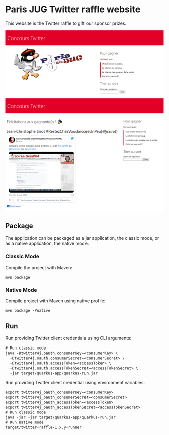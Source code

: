 # Paris JUG Twitter raffle website

This website is the Twitter raffle to gift our sponsor prizes.

<img src="resources/home.png" raw="true" alt="homepage">
<img src="resources/winner.png" raw="true" alt="showing a winner">

## Package

The application can be packaged as a jar application, the classic mode, or as a native application, the native mode.

### Classic Mode

Compile the project with Maven:

```shell
mvn package
```

### Native Mode

Compile project with Maven using native profile:

```shell
mvn package -Pnative
```

## Run

Run providing Twitter client credentials using CLI arguments:

```shell
# Run classic mode
java -Dtwitter4j.oauth.consumerKey=<consumerKey> \
  -Dtwitter4j.oauth.consumerSecret=<consumerSecret> \
  -Dtwitter4j.oauth.accessToken=<accessToken> \
  -Dtwitter4j.oauth.accessTokenSecret=<accessTokenSecret> \
  -jar target/quarkus-app/quarkus-run.jar
```

Run providing Twitter client credential using environment variables:

```shell
export twitter4j_oauth_consumerKey=<consumerKey>
export twitter4j_oauth_consumerSecret=<consumerSecret>
export twitter4j_oauth_accessToken=<accessToken>
export twitter4j_oauth_accessTokenSecret=<accessTokenSecret>
# Run classic mode
java -jar -jar target/quarkus-app/quarkus-run.jar
# Run native mode
target/twitter-raffle-1.x.y-runner
```
